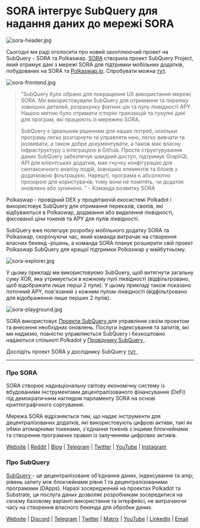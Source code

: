 # SORA інтегрує SubQuery для надання даних до мережі SORA

![sora-header.jpg](https://miro.medium.com/max/1400/1*fPPW0DsynIt9QpvK4ZrsUA.jpeg)

Сьогодні ми раді оголосити про новий захоплюючий проект на SubQuery - SORA та Polkaswap. [SORA](https://sora.org/) створила проект SubQuery Project, який отримує дані з мережі SORA для підтримки мобільних додатків, побудованих на SORA та [Polkaswap.io](http://polkaswap.io/). Спробувати можна [тут](https://explorer.subquery.network/subquery/sora-xor/sora).

![sora-frontend.jpg](https://miro.medium.com/max/1400/1*pq0U6wsutlf8rjXqq7i2BQ.jpeg)

> "SubQuery було обрано для покращення UX використання мережі SORA. Ми використовували SubQuery для отримання та переліку зовнішніх деталей, розрахунку фіатних цін та пулу ліквідності APY. Нашою метою було отримати історію транзакцій та сукупні дані для програм, які працюють із мережею SORA.
> 
> SubQuery є ідеальним рішенням для наших потреб, оскільки програму легко розгорнути та управляти нею, легко вивчати та розвивати, а також добре документувати, а також має власну інфраструктуру з інтеграцією в Github. Просте структурування даних SubQuery забезпечує швидкий доступ, підтримує GraphQL API для клієнтських додатків, має гнучку конфігурацію для синтаксичного аналізу подій, зовнішніх елементів та блоків з додатковою фільтрацією. Нарешті, програма є абсолютно прозорою для користувачів, тому вони не помітять, чи додаток оновлено або зупинено. " - Команда розвитку SORA

Polkaswap - провідний DEX у процвітаючій екосистемі Polkadot і використовує SubQuery для отримання переказів, свопів, які відбуваються в Polkaswap, додавання або видалення ліквідності, фіксованої ціни токенів та APY для пулів ліквідності.

SubQuery вже полегшує розробку мобільного додатку SORA та Polkaswap, скорочуючи час, який команда витрачає на створення власних бекенд -рішень, а команда SORA планує розширити свій проект Polkaswap SubQuery для кращої підтримки Polkaswap у майбутньому.

![sora-explorer.jpg](https://miro.medium.com/max/1400/1*vjdjmmffvJ7zfOQyxo0ZAA.jpeg)

У цьому прикладі ми використовуємо SubQuery, щоб витягнути загальну суму XOR, яка утримується в кожному пулі ліквідності (відфільтровано, щоб відображати лише перші 2 пули). У цьому прикладі також показано поточний APY, пов'язаний з кожним пулом ліквідності (відфільтровано для відображення лише перших 2 пулів).

![sora-playground.jpg](https://miro.medium.com/max/1400/1*oTh-ajGfG1oEhYdvqo12tQ.jpeg)

SORA використовує [ Проекти SubQuery ](https://project.subquery.network/) для управління своїм проектом та внесення необхідних оновлень. Послуги індексування та запитів, які ми надаємо, повністю управляються SubQuery і безкоштовно надаються спільноті Polkadot у [ Провіднику SubQuery ](https://explorer.subquery.network/).

Дослідіть проект SORA у досліднику SubQuery [ тут ](https://explorer.subquery.network/subquery/sora-xor/sora).

---

### Про SORA

SORA створює наднаціональну світову економічну систему із вбудованими інструментами децентралізованого фінансування (DeFi) під демократичним наглядом парламенту SORA на основі криптографічного сортування.

Мережа SORA відрізняється тим, що надає інструменти для децентралізованих додатків, які використовують цифрові активи, такі як обмін атомарними токенами, з'єднання токенів з іншими блокчейнами та створення програмних правил із залученням цифрових активів.

[Website](https://sora.org/) | [Reddit](https://www.reddit.com/r/SORA/) | [Blog](https://sora.org/blog) | [Telegram](https://t.me/sora_xor) | [Twitter](https://twitter.com/sora_xor) | [YouTube](https://youtube.com/sora_xor) | [Instagram](https://instagram.com/sora_xor)

### Про SubQuery

[ SubQuery ](https://subquery.network/) - це децентралізоване об’єднання даних, індексування та amp; рівень запиту між блокчейнами рівня 1 та децентралізованими програмами (DApps). Наразі зосереджений на проектах Polkadot та Substrate, ця послуга даних дозволяє розробникам зосередитися на своєму базовому варіанті використання та інтерфейсі, не витрачаючи часу на створення власного бекенда для обробки даних.

[Website](https://subquery.network/) | [Discord](https://discord.com/invite/78zg8aBSMG) | [Telegram](https://t.me/subquerynetwork) | [Twitter](https://twitter.com/subquerynetwork) | [Matrix](https://matrix.to/#/#subquery:matrix.org) | [YouTube](https://www.youtube.com/channel/UCi1a6NUUjegcLHDFLr7CqLw) | [LinkedIn](https://www.linkedin.com/company/subquery) | [Email](mailto:hello@subquery.network)